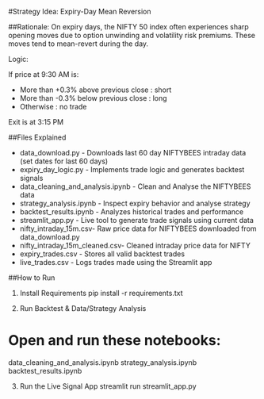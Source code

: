 #Strategy Idea: Expiry-Day Mean Reversion

##Rationale:
On expiry days, the NIFTY 50 index often experiences sharp opening moves due to option unwinding and volatility risk premiums. These moves tend to mean-revert during the day.

Logic:

If price at 9:30 AM is:
- More than +0.3% above previous close : short
- More than -0.3% below previous close : long
- Otherwise : no trade

Exit is at 3:15 PM

##Files Explained

- data_download.py - Downloads last 60 day NIFTYBEES intraday data (set dates for last 60 days)
- expiry_day_logic.py - Implements trade logic and generates backtest signals
- data_cleaning_and_analysis.ipynb - Clean and Analyse the NIFTYBEES data
- strategy_analysis.ipynb - Inspect expiry behavior and analyse strategy
- backtest_results.ipynb - Analyzes historical trades and performance             
- streamlit_app.py - Live tool to generate trade signals using current data
- nifty_intraday_15m.csv- Raw price data for NIFTYBEES downloaded from data_download.py
- nifty_intraday_15m_cleaned.csv- Cleaned intraday price data for NIFTY 
- expiry_trades.csv - Stores all valid backtest trades                       
- live_trades.csv - Logs trades made using the Streamlit app               

##How to Run
1. Install Requirements
pip install -r requirements.txt

3. Run Backtest & Data/Strategy Analysis

# Open and run these notebooks:
data_cleaning_and_analysis.ipynb
strategy_analysis.ipynb
backtest_results.ipynb

3. Run the Live Signal App
streamlit run streamlit_app.py

